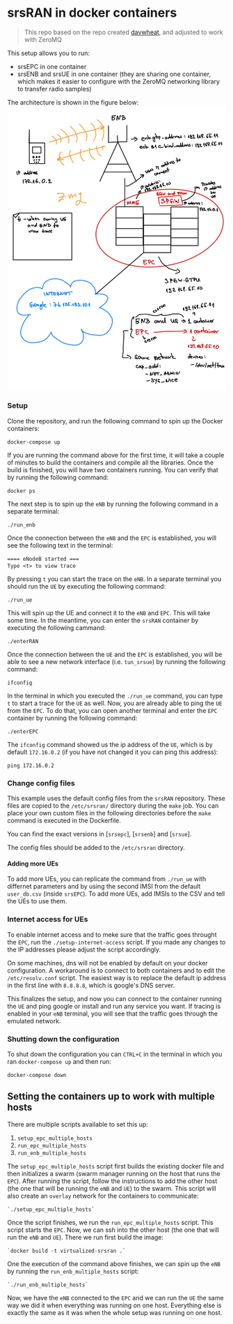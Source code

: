 # srsRAN in docker containers

> This repo based on the repo created [davwheat](https://github.com/davwheat/srsRAN-docker-emulated), and adjusted to work with ZeroMQ

This setup allows you to run:
- srsEPC in one container
- srsENB and srsUE in one container (they are sharing one container, which makes it easier to configure with the ZeroMQ networking library to transfer radio samples)

The architecture is shown in the figure below:
![Architecture](https://github.com/merimdzaferagic/virtualized_srsRAN/blob/master/figures/overview.jpg?raw=true)



### Setup

Clone the repository, and run the following command to spin up the Docker containers:

    docker-compose up

If you are running the command above for the first time, it will take a couple of minutes to build the containers and compile all the libraries.
Once the build is finished, you will have two containers running. You can verify that by running the following command:

    docker ps

The next step is to spin up the `eNB` by running the following command in a separate terminal:

    ./run_enb

Once the connection between the `eNB` and the `EPC` is established, you will see the following text in the terminal:

    ==== eNodeB started ===
    Type <t> to view trace

By pressing `t` you can start the trace on the `eNB`. In a separate terminal you should run the `UE` by executing the following command:

    ./run_ue

This will spin up the UE and connect it to the `eNB` and `EPC`. This will take some time. In the meantime, you can enter the `srsRAN` container by executing the following cammand:

    ./enterRAN

Once the connection between the `UE` and the `EPC` is established, you will be able to see a new network interface (i.e. `tun_srsue`) by running the following command:

    ifconfig

In the terminal in which you executed the `./run_ue` command, you can type `t` to start a trace for the `UE` as well.
Now, you are already able to ping the `UE` from the `EPC`. To do that, you can open another terminal and enter the `EPC` container by running the following command:

    ./enterEPC

The `ifconfig` command showed us the ip address of the `UE`, which is by default `172.16.0.2` (if you have not changed it you can ping this address):

    ping 172.16.0.2

### Change config files

This example uses the default config files from the `srsRAN` repository. These files are copied
to the `/etc/srsran/` directory during the `make` job. You can place your own custom files in the
following directories before the `make` command is executed in the Dockerfile.

You can find the exact versions in [`srsepc`], [`srsenb`] and [`srsue`].

The config files should be added to the `/etc/srsran` directory.

[srsepc]: https://github.com/srsran/srsran/tree/master/srsepc
[srsenb]: https://github.com/srsran/srsran/tree/master/srsenb
[srsue]: https://github.com/srsran/srsran/tree/master/srsue

#### Adding more UEs

To add more UEs, you can replicate the command from `./run_ue` with differnet parameters and
by using the second IMSI from the default `user_db.csv` (inside `srsEPC`). To add more UEs,
add IMSIs to the CSV and tell the UEs to use them.

### Internet access for UEs

To enable internet access and to meke sure that the traffic goes throught the `EPC`, run the
`./setup-internet-access` script. If you made any changes to the IP addresses please adjust the
script accordingly.

On some machines, dns will not be enabled by default on your docker configuration. A workaround is to
connect to both containers and to edit the `/etc/resolv.conf` script. The easiest way is to replace the
default ip address in the first line with `8.8.8.8`, which is google's DNS server.

This finalizes the setup, and now you can connect to the container running the `UE` and ping google or install
and run any service you want. If tracing is enabled in your `eNB` terminal, you will see that the traffic goes
through the emulated network.

### Shutting down the configuration

To shut down the configuration you can `CTRL+C` in the terminal in which you ran `docker-compose up` and then run:

    docker-compose down
    
## Setting the containers up to work with multiple hosts 

There are multiple scripts available to set this up: 
1. `setup_epc_multiple_hosts`
2. `run_epc_multiple_hosts`
3. `run_enb_multiple_hosts`

The `setup_epc_multiple_hosts` script first builds the existing docker file and then initializes a swarm (swarm manager 
running on the host that runs the `EPC`). After running the script, follow the instructions to add the other host (the one 
that will be running the `eNB` and `UE`) to the swarm. This script will also create an `overlay` network for the containers 
to communicate: 

    `./setup_epc_multiple_hosts`

Once the script finishes, we run the `run_epc_multiple_hosts` script. This script starts the `EPC`. Now, we can ssh into the 
other host (the one that will run the `eNB` and `UE`). There we run first build the image: 

    `docker build -t virtualized-srsran .`

One the execution of the command above finishes, we can spin up the `eNB` by running the `run_enb_multiple_hosts` script: 

    `./run_enb_multiple_hosts`

Now, we have the `eNB` connected to the `EPC` and we can run the `UE` the same way we did it when everything was running on one host. 
Everything else is exactly the same as it was when the whole setup was running on one host.
